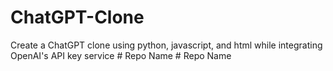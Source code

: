 # ChatGPT-Clone
Create a ChatGPT clone using python, javascript, and html while integrating OpenAI's API key service
#   R e p o   N a m e  
 #   R e p o   N a m e  
 